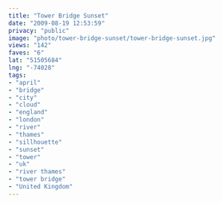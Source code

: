 ```yaml
---
title: "Tower Bridge Sunset"
date: "2009-08-19 12:53:59"
privacy: "public"
image: "photo/tower-bridge-sunset/tower-bridge-sunset.jpg"
views: "142"
faves: "6"
lat: "51505684"
lng: "-74028"
tags:
- "april"
- "bridge"
- "city"
- "cloud"
- "england"
- "london"
- "river"
- "thames"
- "sillhouette"
- "sunset"
- "tower"
- "uk"
- "river thames"
- "tower bridge"
- "United Kingdom"
---
```

<a href="/photos/2009/08/19/tower-bridge-sunset" rel="nofollow"></a>
